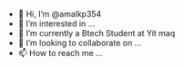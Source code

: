- 👋 Hi, I’m @amalkp354
- 👀 I’m interested in ...
- 🌱 I’m currently a Btech Student at Yit maq
- 💞️ I’m looking to collaborate on ...
- 📫 How to reach me ...

<!---
amalkp354/amalkp354 is a ✨ special ✨ repository because its `README.md` (this file) appears on your GitHub profile.
You can click the Preview link to take a look at your changes.
--->
